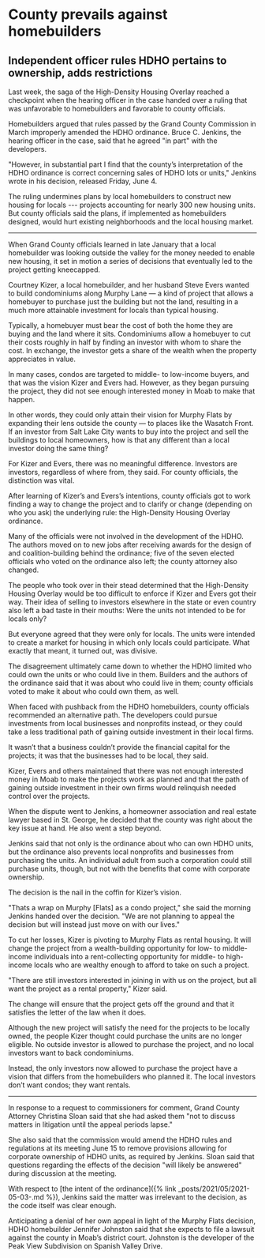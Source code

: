 # County prevails against homebuilders

## Independent officer rules HDHO pertains to ownership, adds restrictions

Last week, the saga of the High-Density Housing Overlay reached a checkpoint when the hearing officer in the case handed over a ruling that was unfavorable to homebuilders and favorable to county officials.

Homebuilders argued that rules passed by the Grand County Commission in March improperly amended the HDHO ordinance. Bruce C. Jenkins, the hearing officer in the case, said that he agreed "in part" with the developers.

"However, in substantial part I find that the county’s interpretation of the HDHO ordinance is correct concerning sales of HDHO lots or units," Jenkins wrote in his decision, released Friday, June 4.

The ruling undermines plans by local homebuilders to construct new housing for locals --- projects accounting for nearly 300 new housing units. But county officials said the plans, if implemented as homebuilders designed, would hurt existing neighborhoods and the local housing market.

-------

When Grand County officials learned in late January that a local homebuilder was looking outside the valley for the money needed to enable new housing, it set in motion a series of decisions that eventually led to the project getting kneecapped.

Courtney Kizer, a local homebuilder, and her husband Steve Evers wanted to build condominiums along Murphy Lane — a kind of project that allows a homebuyer to purchase just the building but not the land, resulting in a much more attainable investment for locals than typical housing.

Typically, a homebuyer must bear the cost of both the home they are buying and the land where it sits. Condominiums allow a homebuyer to cut their costs roughly in half by finding an investor with whom to share the cost. In exchange, the investor gets a share of the wealth when the property appreciates in value.

In many cases, condos are targeted to middle- to low-income buyers, and that was the vision Kizer and Evers had. However, as they began pursuing the project, they did not see enough interested money in Moab to make that happen.

In other words, they could only attain their vision for Murphy Flats by expanding their lens outside the county — to places like the Wasatch Front. If an investor from Salt Lake City wants to buy into the project and sell the buildings to local homeowners, how is that any different than a local investor doing the same thing?

For Kizer and Evers, there was no meaningful difference. Investors are investors, regardless of where from, they said. For county officials, the distinction was vital.

After learning of Kizer’s and Evers’s intentions, county officials got to work finding a way to change the project and to clarify or change (depending on who you ask) the underlying rule: the High-Density Housing Overlay ordinance.

Many of the officials were not involved in the development of the HDHO. The authors moved on to new jobs after receiving awards for the design of and coalition-building behind the ordinance; five of the seven elected officials who voted on the ordinance also left; the county attorney also changed.

The people who took over in their stead determined that the High-Density Housing Overlay would be too difficult to enforce if Kizer and Evers got their way. Their idea of selling to investors elsewhere in the state or even country also left a bad taste in their mouths: Were the units not intended to be for locals only?

But everyone agreed that they were only for locals. The units were intended to create a market for housing in which only locals could participate. What exactly that meant, it turned out, was divisive.

The disagreement ultimately came down to whether the HDHO limited who could own the units or who could live in them. Builders and the authors of the ordinance said that it was about who could live in them; county officials voted to make it about who could own them, as well.

When faced with pushback from the HDHO homebuilders, county officials recommended an alternative path. The developers could pursue investments from local businesses and nonprofits instead, or they could take a less traditional path of gaining outside investment in their local firms.

It wasn’t that a business couldn’t provide the financial capital for the projects; it was that the businesses had to be local, they said.

Kizer, Evers and others maintained that there was not enough interested money in Moab to make the projects work as planned and that the path of gaining outside investment in their own firms would relinquish needed control over the projects.

When the dispute went to Jenkins, a homeowner association and real estate lawyer based in St. George, he decided that the county was right about the key issue at hand. He also went a step beyond.

Jenkins said that not only is the ordinance about who can own HDHO units, but the ordinance also prevents local nonprofits and businesses from purchasing the units. An individual adult from such a corporation could still purchase units, though, but not with the benefits that come with corporate ownership.

The decision is the nail in the coffin for Kizer’s vision.

"Thats a wrap on Murphy [Flats] as a condo project," she said the morning Jenkins handed over the decision. "We are not planning to appeal the decision but will instead just move on with our lives."

To cut her losses, Kizer is pivoting to Murphy Flats as rental housing. It will change the project from a wealth-building opportunity for low- to middle-income individuals into a rent-collecting opportunity for middle- to high-income locals who are wealthy enough to afford to take on such a project. 

"There are still investors interested in joining in with us on the project, but all want the project as a rental property," Kizer said.

The change will ensure that the project gets off the ground and that it satisfies the letter of the law when it does.

Although the new project will satisfy the need for the projects to be locally owned, the people Kizer thought could purchase the units are no longer eligible. No outside investor is allowed to purchase the project, and no local investors want to back condominiums.

Instead, the only investors now allowed to purchase the project have a vision that differs from the homebuilders who planned it. The local investors don’t want condos; they want rentals.

-------

In response to a request to commissioners for comment, Grand County Attorney Christina Sloan said that she had asked them "not to discuss matters in litigation until the appeal periods lapse."

She also said that the commission would amend the HDHO rules and regulations at its meeting June 15 to remove provisions allowing for corporate ownership of HDHO units, as required by Jenkins. Sloan said that questions regarding the effects of the decision "will likely be answered" during discussion at the meeting.

With respect to [the intent of the ordinance]({% link _posts/2021/05/2021-05-03-.md %}), Jenkins said the matter was irrelevant to the decision, as the code itself was clear enough.

Anticipating a denial of her own appeal in light of the Murphy Flats decision, HDHO homebuilder Jennifer Johnston said that she expects to file a lawsuit against the county in Moab’s district court. Johnston is the developer of the Peak View Subdivision on Spanish Valley Drive.
